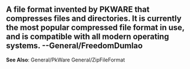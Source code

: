 A file format invented by PKWARE that compresses files and directories. It is currently the most popular compressed file format in use, and is compatible with all modern operating systems. --General/FreedomDumlao
----
**See Also**: General/PkWare General/ZipFileFormat